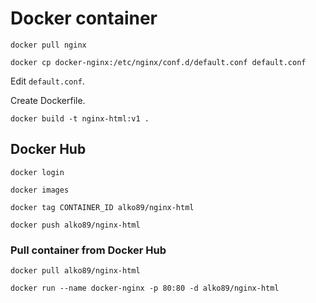 # Docker container

`docker pull nginx`

`docker cp docker-nginx:/etc/nginx/conf.d/default.conf default.conf`

Edit `default.conf`.

Create Dockerfile.

`docker build -t nginx-html:v1 .`

## Docker Hub

`docker login`

`docker images`

`docker tag CONTAINER_ID alko89/nginx-html`

`docker push alko89/nginx-html`

### Pull container from Docker Hub

`docker pull alko89/nginx-html`

`docker run --name docker-nginx -p 80:80 -d alko89/nginx-html`
